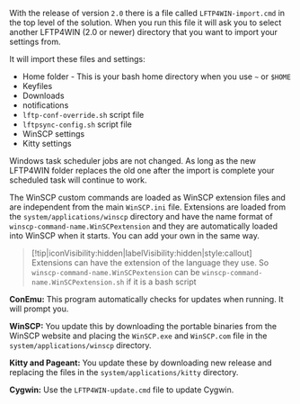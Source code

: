 With the release of version `2.0` there is a file called `LFTP4WIN-import.cmd` in the top level of the solution. When you run this file it will ask you to select another LFTP4WIN (2.0 or newer) directory that you want to import your settings from.

It will import these files and settings:

- Home folder - This is your bash home directory when you use `~` or `$HOME`
- Keyfiles
- Downloads
- notifications
- `lftp-conf-override.sh` script file
- `lftpsync-config.sh` script file
- WinSCP settings
- Kitty settings

Windows task scheduler jobs are not changed. As long as the new LFTP4WIN folder replaces the old one after the import is complete your scheduled task will continue to work.

The WinSCP custom commands are loaded as WinSCP extension files and are independent from the main `WinSCP.ini` file. Extensions are loaded from the `system/applications/winscp` directory and have the name format of `winscp-command-name.WinSCPextension` and they are automatically loaded into WinSCP when it starts. You can add your own in the same way.

> [!tip|iconVisibility:hidden|labelVisibility:hidden|style:callout] Extensions can have the extension of the language they use. So `winscp-command-name.WinSCPextension` can be `winscp-command-name.WinSCPextension.sh` if it is a bash script

**ConEmu:** This program automatically checks for updates when running. It will prompt you.

**WinSCP:** You update this by downloading the portable binaries from the WinSCP website and placing the `WinSCP.exe` and `WinSCP.com` file in the `system/applications/winscp` directory.

**Kitty and Pageant:** You update these by downloading new release and replacing the files in the `system/applications/kitty` directory.

**Cygwin:** Use the `LFTP4WIN-update.cmd` file to update Cygwin.

